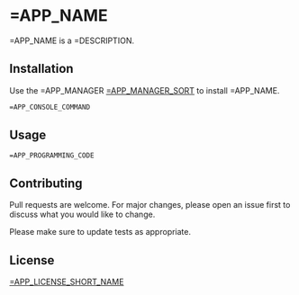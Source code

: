 # =APP_NAME

=APP_NAME is a =DESCRIPTION.

## Installation

Use the =APP_MANAGER [=APP_MANAGER_SORT](=APP_MANAGER_URL) to install =APP_NAME.

```bash
=APP_CONSOLE_COMMAND
```

## Usage

```=APP_PROGRAMMING_LANGUAGE
=APP_PROGRAMMING_CODE
```

## Contributing
Pull requests are welcome. For major changes, please open an issue first to discuss what you would like to change.

Please make sure to update tests as appropriate.

## License
[=APP_LICENSE_SHORT_NAME](=APP_LICENSE_URL)
